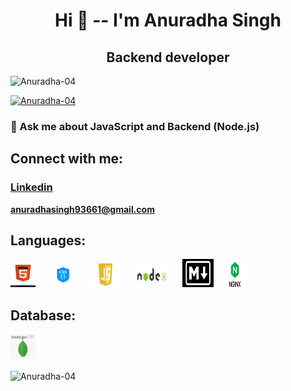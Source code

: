 <h1 align="center">Hi 👋 -- I'm Anuradha Singh</h1>
<h2 align="center">Backend developer</h2>
 
<p align="left"> <img src="https://komarev.com/ghpvc/?username=Anuradha-04&label=Profile%20views&color=0e75b6&style=flat" alt="Anuradha-04" /> </p>

<p align="left"> <a href="https://github.com/ryo-ma/github-profile-trophy"><img src="https://github-profile-trophy.vercel.app/?username=DNSingh-15" alt="Anuradha-04" /></a> </p>

### 💬 Ask me about **JavaScript and Backend (Node.js)**

## Connect with me:

<h3> <a href="https://www.linkedin.com/in/d-n-singh-49b85b1b2/">Linkedin</a> </h3>  
 
**anuradhasingh93661@gmail.com**


## Languages:

<img src="html.jpg" alt="Girl in a jacket" width="40" height="40"> &nbsp;&nbsp;&nbsp;&nbsp;
<img src="css.jpg" alt="Girl in a jacket" width="40" height="40"> &nbsp;&nbsp;&nbsp;&nbsp;
<img src="js.png" alt="Girl in a jacket" width="50" height="40"> &nbsp;&nbsp;&nbsp;&nbsp;
<img src="node.png" alt="Girl in a jacket" width="50" height="40"> &nbsp;&nbsp;&nbsp;&nbsp;
<img src="markdown.png" alt="Girl in a jacket" width="50" height="45"> &nbsp;&nbsp;
<img src="NGINX.png" alt="Girl in a jacket" width="40" height="40">

## Database:
<img src="mongodb.png" alt="Girl in a jacket" width="40" height="40">


<p><img align="center" src="https://github-readme-stats.vercel.app/api/top-langs?username=DNSingh-15&show_icons=true&locale=en&layout=compact" alt="Anuradha-04" /></p>
